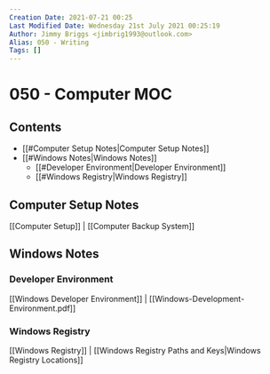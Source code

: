 ```yaml
---
Creation Date: 2021-07-21 00:25
Last Modified Date: Wednesday 21st July 2021 00:25:19
Author: Jimmy Briggs <jimbrig1993@outlook.com>
Alias: 050 - Writing
Tags: []
---
```


# 050 - Computer MOC

## Contents

- [[#Computer Setup Notes|Computer Setup Notes]]
- [[#Windows Notes|Windows Notes]]
	- [[#Developer Environment|Developer Environment]]
	- [[#Windows Registry|Windows Registry]]


## Computer Setup Notes

[[Computer Setup]] | [[Computer Backup System]]

## Windows Notes

### Developer Environment

[[Windows Developer Environment]] | [[Windows-Development-Environment.pdf]]

### Windows Registry

[[Windows Registry]] | [[Windows Registry Paths and Keys|Windows Registry Locations]]

